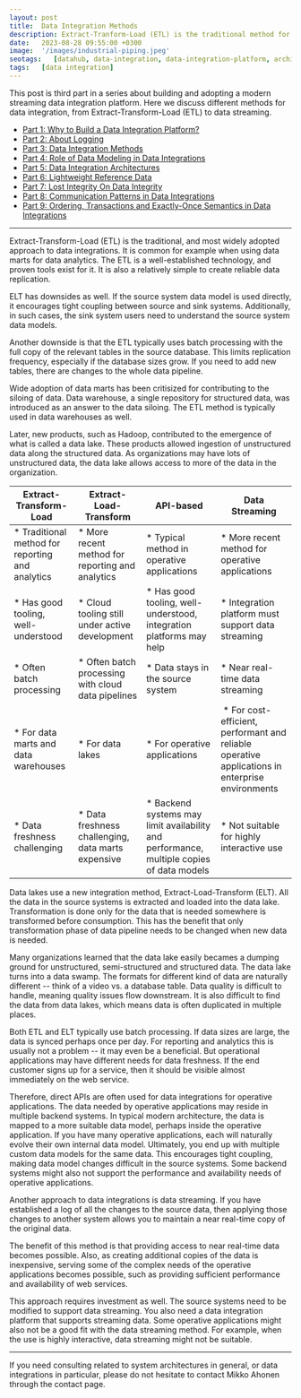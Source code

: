 ```yaml
---
layout: post
title:  Data Integration Methods
description: Extract-Tranform-Load (ETL) is the traditional method for data integrations. More modern methods are Extract-Load-Transform (ELT). Sometimes APIs may also be used for data integrations. Data streaming has some benefits over all the alternatives.
date:   2023-08-28 09:55:00 +0300
image:  '/images/industrial-piping.jpeg'
seotags:   [datahub, data-integration, data-integration-platform, architecture, integration, etl, elt, api, data-streaming]
tags:   [data integration]
---
```

This post is third part in a series about building and adopting a modern streaming 
data integration platform. Here we discuss different methods for data integration, 
from Extract-Transform-Load (ETL) to data streaming.

* [Part 1: Why to Build a Data Integration Platform?](https://jauzo.com/2023/08/11/why-dip/)
* [Part 2: About Logging](https://jauzo.com/2023/08/25/logging/)
* [Part 3: Data Integration Methods](https://jauzo.com/2023/08/28/data-integration-methods/)
* [Part 4: Role of Data Modeling in Data Integrations](https://jauzo.com/2023/08/29/data-modeling/)
* [Part 5: Data Integration Architectures](https://jauzo.com/2023/09/08/data-integration-architectures/)
* [Part 6: Lightweight Reference Data](https://jauzo.com/2023/09/09/lightweight-reference-data/)
* [Part 7: Lost Integrity On Data Integrity](https://jauzo.com/2023/09/09/data-integrity/)
* [Part 8: Communication Patterns in Data Integrations](https://jauzo.com/2023/09/11/data-integration-communication-patterns/)
* [Part 9: Ordering, Transactions and Exactly-Once Semantics in Data Integrations](https://jauzo.com/2023/12/12/data-integration-ordering-etc/)

***

Extract-Transform-Load (ETL) is the traditional, and most widely adopted
approach to data integrations. It is common for example when using data marts 
for data analytics.  The ETL is a well-established technology, and proven tools exist for it. It 
is also a relatively simple to create reliable data replication. 

ELT has downsides as well. If the source system data model is used directly, it encourages tight 
coupling between source and sink systems. Additionally, in such cases, the sink system
users need to understand the source system data models.

Another downside is that the ETL typically uses batch processing with the
full copy of the relevant tables in the source database. This limits replication frequency, 
especially if the database sizes grow. If you need to add new tables, there are
changes to the whole data pipeline.

Wide adoption of data marts has been critisized for contributing to the siloing of data.
Data warehouse, a single repository for structured data, was introduced as an
answer to the data siloing. The ETL method is typically used in data warehouses as well. 

Later, new products, such as Hadoop, contributed to the emergence of what is 
called a data lake. These products allowed ingestion of unstructured data along the
structured data. As organizations may have lots of unstructured data, 
the data lake allows access to more of the data in the organization.

| Extract-Transform-Load | Extract-Load-Transform | API-based          | Data Streaming         |
| ---------------------- | ---------------------- | ------------------ | ---------------------- |
| * Traditional method for reporting and analytics  | * More recent method for reporting and analytics | * Typical method in operative applications | * More recent method for operative applications |
| * Has good tooling, well-understood    | * Cloud tooling still under active development | * Has good tooling, well-understood, integration platforms may help | * Integration platform must support data streaming |
| * Often batch processing | * Often batch processing with cloud data pipelines | * Data stays in the source system | * Near real-time data streaming |
| * For data marts and data warehouses | * For data lakes | * For operative applications | * For cost-efficient, performant and reliable operative applications in enterprise environments |
| * Data freshness challenging | * Data freshness challenging, data marts expensive | * Backend systems may limit availability and performance, multiple copies of data models | * Not suitable for highly interactive use |

Data lakes use a new integration method, Extract-Load-Transform (ELT).
All the data in the source systems is extracted and loaded into the data lake. 
Transformation is done only for the data that is needed somewhere is transformed before 
consumption. This has the benefit that only transformation phase of data pipeline
needs to be changed when new data is needed.

Many organizations learned that the data lake easily becames a dumping ground for unstructured, semi-structured 
and structured data. The data lake turns into a data swamp. The formats for different kind of data are naturally 
different -- think of a video vs. a database table. Data quality is difficult to handle, meaning
quality issues flow downstream. It is also difficult to find the data from data lakes,
which means data is often duplicated in multiple places.

Both ETL and ELT typically use batch processing. If data sizes are large, 
the data is synced perhaps once per day. For reporting and analytics this
is usually not a problem -- it may even be a beneficial. But operational
applications may have different needs for data freshness. If the end customer signs
up for a service, then it should be visible almost immediately on the web 
service.

Therefore, direct APIs are often used for data integrations for operative
applications. The data needed by operative applications may reside in multiple 
backend systems. In typical modern architecture, the data is mapped to a 
more suitable data model, perhaps inside the operative application.
If you have many operative applications, each will naturally evolve their own internal
data model. Ultimately, you end up with multiple custom data models for the same data. This
encourages tight coupling, making data model changes difficult in the source systems.
Some backend systems might also not support the performance and availability 
needs of operative applications.

Another approach to data integrations is data streaming. If you have established
a log of all the changes to the source data, then applying those changes to another system
allows you to maintain a near real-time copy of the original data.

The benefit of this method is that providing access to near real-time data becomes possible. Also, 
as creating additional copies of the data is inexpensive, serving some of the complex
needs of the operative applications becomes possible, such as providing sufficient performance 
and availability of web services.

This approach requires investment as well. The source systems need to be modified to
support data streaming. You also need a data integration platform that supports streaming data. 
Some operative applications might also not be a good fit with the data streaming method. For example,
when the use is highly interactive, data streaming might not be suitable. 

***

If you need consulting related to system architectures in general, or data integrations in
particular, please do not hesitate to contact Mikko Ahonen through the contact page.
